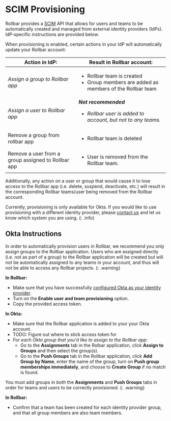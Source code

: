 # SCIM Provisioning

Rollbar provides a [SCIM](https://en.wikipedia.org/wiki/System_for_Cross-domain_Identity_Management) API that allows for users and teams to be automatically created and managed from external identity providers (IdPs).  IdP-specific instructions are provided below.

When provisioning is enabled, certain actions in your IdP will automatically update your Rollbar account:

<table>
 <thead>
  <tr>
   <th>Action in IdP:</th>
   <th>Result in Rollbar account:</th>
  </tr>
 </thead>
 <tbody>
  <tr>
   <td>
    <em>Assign a group to Rollbar app</em>
   </td>
   <td>
    <ul>
     <li>Rollbar team is created</li>
     <li>Group members are added as members of the Rollbar team</li>
    </ul>
   </td>
  </tr>
  <tr>
   <td>
    <em>Assign a user to Rollbar app</em>
   </td>
   <td>
    <em><strong>Not recommended</strong><em>
     <ul><li>Rollbar user is added to account, but not to any teams.</li></ul>
   </td>
  </tr>
    <tr>
     <td>
      Remove a group from rollbar app
     </td>
     <td>
      <ul><li>Rollbar team is deleted</li></ul>
     </td>
    </tr>
    <tr>
     <td>
      Remove a user from a group assigned to Rollbar app
     </td>
     <td>
      <ul><li>User is removed from the Rollbar team.</li></ul>
     </td>
     </tr>
 </tbody>
</table>

Additionally, any action on a user or group that would cause it to lose access to the Rollbar app (i.e. delete, suspend, deactivate, etc.) will result in the corresponding Rollbar teams/user being removed from the Rollbar account.

Currently, provisioning is only available for Okta.  If you would like to use provisioning with a different identity provider, please [contact us](mailto:support@rollbar.com) and let us know which system you are using.
{: .info}

## Okta Instructions

In order to automatically provision users in Rollbar, we recommend you only assign groups to the Rollbar application.  Users who are assigned directly (i.e. not as part of a group) to the Rollbar application will be created but will not be automatically assigned to any teams in your account, and thus will not be able to access any Rollbar projects.
{: .warning}

**In Rollbar:**

* Make sure that you have successfully [configured Okta as your identity provider](../saml/#okta).
* Turn on the **Enable user and team provisioning** option.
* Copy the provided access token.

**In Okta:**

* Make sure that the Rollbar application is added to your your Okta account.
* TODO:  Figure out where to stick access token for 
* _For each Okta group that you'd like to assign to the Rollbar app:_
  * Go to the **Assignments** tab in the Rolbar application, click **Assign to Groups** and then select the group(s). 
  * Go to the **Push Groups** tab in the Rollbar application, click **Add Group by Name**, enter the name of the group, turn on **Push group memberships immediately**, and choose to **Create Group** if no match is found.

You must add groups in _both_ the **Assignments** and **Push Groups** tabs in order for teams and users to be correctly provisioned. 
{: .warning}

**In Rollbar:**

* Confirm that a team has been created for each identity provider group, and that all group members are also team members.
